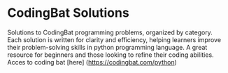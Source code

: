 # CodingBat Solutions
Solutions to CodingBat programming problems, organized by category. Each solution is written for clarity and efficiency, helping learners improve their problem-solving skills in python programming language. A great resource for beginners and those looking to refine their coding abilities.
Acces to coding bat [here] (https://codingbat.com/python)

